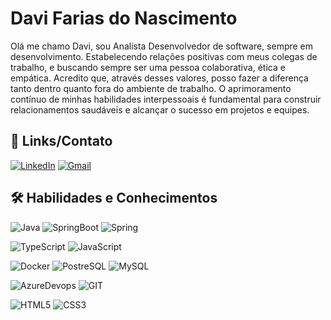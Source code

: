 
# Davi Farias do Nascimento

Olá me chamo Davi, sou Analista Desenvolvedor de software, sempre em desenvolvimento.
Estabelecendo relações positivas com meus colegas de trabalho, e buscando sempre 
ser uma pessoa colaborativa, ética e empática. Acredito que, através desses valores, 
posso fazer a diferença tanto dentro quanto fora do ambiente de trabalho. O 
aprimoramento contínuo de minhas habilidades interpessoais é fundamental para 
construir relacionamentos saudáveis e alcançar o sucesso em projetos e equipes.


## 🔗 Links/Contato
[![LinkedIn](https://img.shields.io/badge/linkedin-0A66C2?style=for-the-badge&logo=linkedin&logoColor=white)](https://www.linkedin.com/in/davi-farias-nasc)
[![Gmail](https://img.shields.io/badge/Gmail-333333?style=for-the-badge&logo=gmail&logoColor=red)](mailto:fariasdavi1999@gmail.com)

## 🛠 Habilidades e Conhecimentos
![Java](https://img.shields.io/badge/java-%23ED8B00.svg?style=for-the-badge&logo=openjdk&logoColor=white)
![SpringBoot](https://img.shields.io/badge/Spring_Boot-F2F4F9?style=for-the-badge&logo=spring-boot)
![Spring](https://img.shields.io/badge/spring-%236DB33F.svg?style=for-the-badge&logo=spring&logoColor=white)

![TypeScript](https://img.shields.io/badge/TypeScript-007ACC?style=for-the-badge&logo=typescript&logoColor=white)
![JavaScript](https://img.shields.io/badge/JavaScript-F7DF1E?style=for-the-badge&logo=javascript&logoColor=black)

![Docker](https://img.shields.io/badge/docker-%230db7ed.svg?style=for-the-badge&logo=docker&logoColor=white)
![PostreSQL](https://img.shields.io/badge/PostgreSQL-316192?style=for-the-badge&logo=postgresql&logoColor=white)
![MySQL](https://img.shields.io/badge/MySQL-005C84?style=for-the-badge&logo=mysql&logoColor=white)

![AzureDevops](https://img.shields.io/badge/Azure_DevOps-0078D7?style=for-the-badge&logo=azure-devops&logoColor=white)
![GIT](https://img.shields.io/badge/GIT-E44C30?style=for-the-badge&logo=git&logoColor=white)

![HTML5](https://img.shields.io/badge/HTML5-E34F26?style=for-the-badge&logo=html5&logoColor=white)
![CSS3](https://img.shields.io/badge/CSS3-1572B6?style=for-the-badge&logo=css3&logoColor=white)
